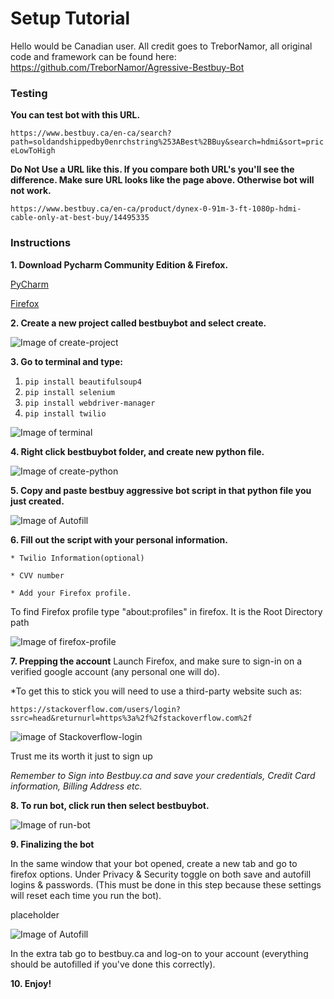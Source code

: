 # Setup Tutorial
Hello would be Canadian user. All credit goes to TreborNamor, all original code and framework can be found here:
https://github.com/TreborNamor/Agressive-Bestbuy-Bot
### Testing
**You can test bot with this URL.**

`https://www.bestbuy.ca/en-ca/search?path=soldandshippedby0enrchstring%253ABest%2BBuy&search=hdmi&sort=priceLowToHigh`

**Do Not Use a URL like this. If you compare both URL's you'll see the difference. Make sure URL looks like the page above. Otherwise bot will not work.**

`https://www.bestbuy.ca/en-ca/product/dynex-0-91m-3-ft-1080p-hdmi-cable-only-at-best-buy/14495335`

### Instructions

**1. Download Pycharm Community Edition & Firefox.**

[PyCharm](https://www.jetbrains.com/pycharm/download)

[Firefox](https://www.mozilla.org/en-US/firefox/new/)

**2. Create a new project called bestbuybot and select create.**

![Image of create-project](https://raw.githubusercontent.com/Notarealprogrammer/bestbuybotca/main/images/create-project.png)

**3. Go to terminal and type:**
  1. `pip install beautifulsoup4`
  2. `pip install selenium`
  3. `pip install webdriver-manager`
  4. `pip install twilio`

![Image of terminal](https://raw.githubusercontent.com/Notarealprogrammer/bestbuybotca/main/images/terminal.png)

**4. Right click bestbuybot folder, and create new python file.**

![Image of create-python](https://raw.githubusercontent.com/Notarealprogrammer/bestbuybotca/main/images/create-python.png)

**5. Copy and paste bestbuy aggressive bot script in that python file you just created.**

![Image of Autofill](https://raw.githubusercontent.com/Notarealprogrammer/bestbuybotca/main/images/copy-paste.png)

**6. Fill out the script with your personal information.**

```
* Twilio Information(optional)

* CVV number

* Add your Firefox profile.
```

To find Firefox profile type "about:profiles" in firefox. It is the Root Directory path

![Image of firefox-profile](https://raw.githubusercontent.com/Notarealprogrammer/bestbuybotca/main/images/firefox-profile.png)

**7. Prepping the account**
Launch Firefox, and make sure to sign-in on a verified google account (any personal one will do). 

   *To get this to stick you will need to use a third-party website such as:
   
   `https://stackoverflow.com/users/login?ssrc=head&returnurl=https%3a%2f%2fstackoverflow.com%2f`
   
![image of Stackoverflow-login](https://raw.githubusercontent.com/Notarealprogrammer/bestbuybotca/main/images/stackoverflow-login.png)

Trust me its worth it just to sign up

*Remember to Sign into Bestbuy.ca and save your credentials, Credit Card information, Billing Address etc.*

**8. To run bot, click run then select bestbuybot.**

![Image of run-bot](https://raw.githubusercontent.com/Notarealprogrammer/bestbuybotca/main/images/run-bot.png)

**9. Finalizing the bot**

In the same window that your bot opened, create a new tab and go to firefox options. Under Privacy & Security toggle on both save and autofill logins & passwords. (This must be done in this step because these settings will reset each time you run the bot).

placeholder

![Image of Autofill](https://raw.githubusercontent.com/Notarealprogrammer/bestbuybotca/main/images/autofill.png)

In the extra tab go to bestbuy.ca and log-on to your account (everything should be autofilled if you've done this correctly).

**10. Enjoy!**
